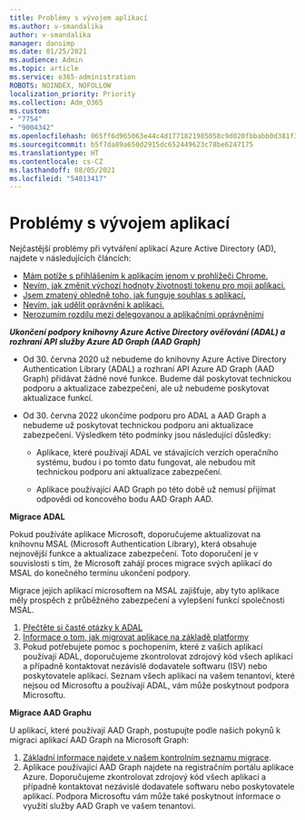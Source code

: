 ```yaml
---
title: Problémy s vývojem aplikací
ms.author: v-smandalika
author: v-smandalika
manager: dansimp
ms.date: 01/25/2021
ms.audience: Admin
ms.topic: article
ms.service: o365-administration
ROBOTS: NOINDEX, NOFOLLOW
localization_priority: Priority
ms.collection: Adm_O365
ms.custom:
- "7754"
- "9004342"
ms.openlocfilehash: 065ff6d965063e44c4d1771821985058c9d020fbbabb0d381f30b6a11132c4ee
ms.sourcegitcommit: b5f7da89a650d2915dc652449623c78be6247175
ms.translationtype: HT
ms.contentlocale: cs-CZ
ms.lasthandoff: 08/05/2021
ms.locfileid: "54013417"
---
```

# <a name="issues-developing-applications"></a>Problémy s vývojem aplikací

Nejčastější problémy při vytváření aplikací Azure Active Directory (AD), najdete v následujících článcích:

- [Mám potíže s přihlášením k aplikacím jenom v prohlížeči Chrome.](https://docs.microsoft.com/office365/troubleshoot/miscellaneous/chrome-behavior-affects-applications) 
- [Nevím, jak změnit výchozí hodnoty životnosti tokenu pro moji aplikaci.](https://docs.microsoft.com/azure/active-directory/develop/registration-config-change-token-lifetime-how-to) 
- [Jsem zmatený ohledně toho, jak funguje souhlas s aplikací.](https://docs.microsoft.com/azure/active-directory/application-dev-consent-framework) 
- [Nevím, jak udělit oprávnění k aplikaci.](https://docs.microsoft.com/azure/active-directory/manage-apps/configure-user-consent) 
- [Nerozumím rozdílu mezi delegovanou a aplikačními oprávněními](https://docs.microsoft.com/azure/active-directory/develop/delegated-and-app-perms)

***Ukončení podpory knihovny Azure Active Directory ověřování (ADAL) a rozhraní API služby Azure AD Graph (AAD Graph)***

- Od 30. června 2020 už nebudeme do knihovny Azure Active Directory Authentication Library (ADAL) a rozhraní API Azure AD Graph (AAD Graph) přidávat žádné nové funkce. Budeme dál poskytovat technickou podporu a aktualizace zabezpečení, ale už nebudeme poskytovat aktualizace funkcí.

- Od 30. června 2022 ukončíme podporu pro ADAL a AAD Graph a nebudeme už poskytovat technickou podporu ani aktualizace zabezpečení. Výsledkem této podmínky jsou následující důsledky:

    - Aplikace, které používají ADAL ve stávajících verzích operačního systému, budou i po tomto datu fungovat, ale nebudou mít technickou podporu ani aktualizace zabezpečení.

    - Aplikace používající AAD Graph po této době už nemusí přijímat odpovědi od koncového bodu AAD Graph AAD.

**Migrace ADAL**

Pokud používáte aplikace Microsoft, doporučujeme aktualizovat na knihovnu MSAL (Microsoft Authentication Library), která obsahuje nejnovější funkce a aktualizace zabezpečení. Toto doporučení je v souvislosti s tím, že Microsoft zahájí proces migrace svých aplikací do MSAL do konečného termínu ukončení podpory. 

Migrace jejích aplikací microsoftem na MSAL zajišťuje, aby tyto aplikace měly prospěch z průběžného zabezpečení a vylepšení funkcí společnosti MSAL.

1. [Přečtěte si časté otázky k ADAL](https://docs.microsoft.com/azure/active-directory/develop/msal-migration#frequently-asked-questions-faq) 
2. [Informace o tom, jak migrovat aplikace na základě platformy](https://docs.microsoft.com/azure/active-directory/develop/msal-migration#frequently-asked-questions-faq) 
3. Pokud potřebujete pomoc s pochopením, které z vašich aplikací používají ADAL, doporučujeme zkontrolovat zdrojový kód všech aplikací a případně kontaktovat nezávislé dodavatele softwaru (ISV) nebo poskytovatele aplikací. Seznam všech aplikací na vašem tenantovi, které nejsou od Microsoftu a používají ADAL, vám může poskytnout podpora Microsoftu.

**Migrace AAD Graphu**

U aplikací, které používají AAD Graph, postupujte podle našich pokynů k migraci aplikací AAD Graph na Microsoft Graph:

1. [Základní informace najdete v našem kontrolním seznamu migrace](https://docs.microsoft.com/graph/migrate-azure-ad-graph-planning-checklist). 
2. Aplikace používající AAD Graph najdete na registračním portálu aplikace Azure. Doporučujeme zkontrolovat zdrojový kód všech aplikací a případně kontaktovat nezávislé dodavatele softwaru nebo poskytovatele aplikací. Podpora Microsoftu vám může také poskytnout informace o využití služby AAD Graph ve vašem tenantovi.








